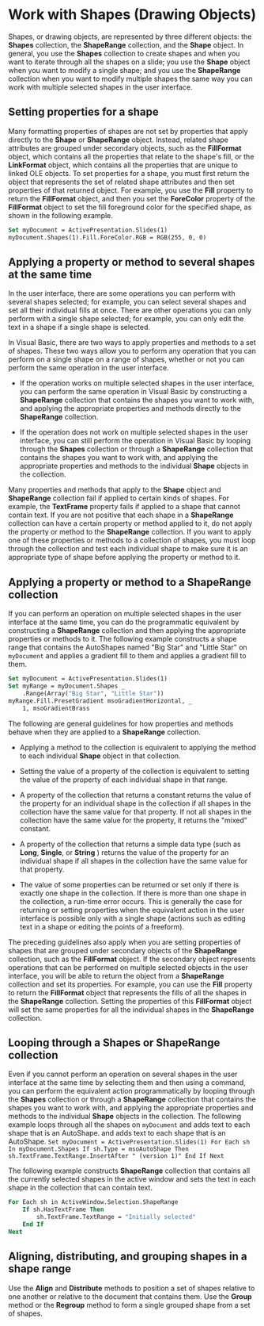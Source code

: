 
# Work with Shapes (Drawing Objects)

Shapes, or drawing objects, are represented by three different objects: the  **Shapes** collection, the **ShapeRange** collection, and the **Shape** object. In general, you use the **Shapes** collection to create shapes and when you want to iterate through all the shapes on a slide; you use the **Shape** object when you want to modify a single shape; and you use the **ShapeRange** collection when you want to modify multiple shapes the same way you can work with multiple selected shapes in the user interface.


## Setting properties for a shape

Many formatting properties of shapes are not set by properties that apply directly to the  **Shape** or **ShapeRange** object. Instead, related shape attributes are grouped under secondary objects, such as the **FillFormat** object, which contains all the properties that relate to the shape's fill, or the **LinkFormat** object, which contains all the properties that are unique to linked OLE objects. To set properties for a shape, you must first return the object that represents the set of related shape attributes and then set properties of that returned object. For example, you use the **Fill** property to return the **FillFormat** object, and then you set the **ForeColor** property of the **FillFormat** object to set the fill foreground color for the specified shape, as shown in the following example.


```vb
Set myDocument = ActivePresentation.Slides(1)
myDocument.Shapes(1).Fill.ForeColor.RGB = RGB(255, 0, 0)
```


## Applying a property or method to several shapes at the same time

In the user interface, there are some operations you can perform with several shapes selected; for example, you can select several shapes and set all their individual fills at once. There are other operations you can only perform with a single shape selected; for example, you can only edit the text in a shape if a single shape is selected.

In Visual Basic, there are two ways to apply properties and methods to a set of shapes. These two ways allow you to perform any operation that you can perform on a single shape on a range of shapes, whether or not you can perform the same operation in the user interface.


- If the operation works on multiple selected shapes in the user interface, you can perform the same operation in Visual Basic by constructing a  **ShapeRange** collection that contains the shapes you want to work with, and applying the appropriate properties and methods directly to the **ShapeRange** collection.
    
- If the operation does not work on multiple selected shapes in the user interface, you can still perform the operation in Visual Basic by looping through the  **Shapes** collection or through a **ShapeRange** collection that contains the shapes you want to work with, and applying the appropriate properties and methods to the individual **Shape** objects in the collection.
    
Many properties and methods that apply to the  **Shape** object and **ShapeRange** collection fail if applied to certain kinds of shapes. For example, the **TextFrame** property fails if applied to a shape that cannot contain text. If you are not positive that each shape in a **ShapeRange** collection can have a certain property or method applied to it, do not apply the property or method to the **ShapeRange** collection. If you want to apply one of these properties or methods to a collection of shapes, you must loop through the collection and test each individual shape to make sure it is an appropriate type of shape before applying the property or method to it.


## Applying a property or method to a ShapeRange collection

If you can perform an operation on multiple selected shapes in the user interface at the same time, you can do the programmatic equivalent by constructing a  **ShapeRange** collection and then applying the appropriate properties or methods to it. The following example constructs a shape range that contains the AutoShapes named "Big Star" and "Little Star" on `myDocument` and applies a gradient fill to them and applies a gradient fill to them.


```vb
Set myDocument = ActivePresentation.Slides(1) 
Set myRange = myDocument.Shapes _ 
    .Range(Array("Big Star", "Little Star")) 
myRange.Fill.PresetGradient msoGradientHorizontal, _ 
    1, msoGradientBrass
```

The following are general guidelines for how properties and methods behave when they are applied to a  **ShapeRange** collection.


- Applying a method to the collection is equivalent to applying the method to each individual  **Shape** object in that collection.
    
- Setting the value of a property of the collection is equivalent to setting the value of the property of each individual shape in that range.
    
- A property of the collection that returns a constant returns the value of the property for an individual shape in the collection if all shapes in the collection have the same value for that property. If not all shapes in the collection have the same value for the property, it returns the "mixed" constant.
    
- A property of the collection that returns a simple data type (such as  **Long**, **Single**, or **String** ) returns the value of the property for an individual shape if all shapes in the collection have the same value for that property.
    
- The value of some properties can be returned or set only if there is exactly one shape in the collection. If there is more than one shape in the collection, a run-time error occurs. This is generally the case for returning or setting properties when the equivalent action in the user interface is possible only with a single shape (actions such as editing text in a shape or editing the points of a freeform).
    
The preceding guidelines also apply when you are setting properties of shapes that are grouped under secondary objects of the  **ShapeRange** collection, such as the **FillFormat** object. If the secondary object represents operations that can be performed on multiple selected objects in the user interface, you will be able to return the object from a **ShapeRange** collection and set its properties. For example, you can use the **Fill** property to return the **FillFormat** object that represents the fills of all the shapes in the **ShapeRange** collection. Setting the properties of this **FillFormat** object will set the same properties for all the individual shapes in the **ShapeRange** collection.


## Looping through a Shapes or ShapeRange collection

Even if you cannot perform an operation on several shapes in the user interface at the same time by selecting them and then using a command, you can perform the equivalent action programmatically by looping through the  **Shapes** collection or through a **ShapeRange** collection that contains the shapes you want to work with, and applying the appropriate properties and methods to the individual **Shape** objects in the collection. The following example loops through all the shapes on `myDocument` and adds text to each shape that is an AutoShape. and adds text to each shape that is an AutoShape. `Set myDocument = ActivePresentation.Slides(1) For Each sh In myDocument.Shapes If sh.Type = msoAutoShape Then sh.TextFrame.TextRange.InsertAfter " (version 1)" End If Next`

The following example constructs  **ShapeRange** collection that contains all the currently selected shapes in the active window and sets the text in each shape in the collection that can contain text.




```vb
For Each sh in ActiveWindow.Selection.ShapeRange
    If sh.HasTextFrame Then
        sh.TextFrame.TextRange = "Initially selected"
    End If
Next

```


## Aligning, distributing, and grouping shapes in a shape range

Use the  **Align** and **Distribute** methods to position a set of shapes relative to one another or relative to the document that contains them. Use the **Group** method or the **Regroup** method to form a single grouped shape from a set of shapes.


